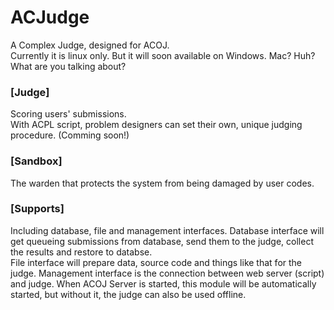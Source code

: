 # ACJudge
A Complex Judge, designed for ACOJ.  
Currently it is linux only. But it will soon available on Windows.
Mac? Huh? What are you talking about?

### [Judge]
Scoring users' submissions.  
With ACPL script, problem designers can set their own, unique judging procedure. (Comming soon!)

### [Sandbox]
The warden that protects the system from being damaged by user codes.  

### [Supports]
Including database, file and management interfaces.
Database interface will get queueing submissions from database, send them to the judge, collect the results and restore to databse.  
File interface will prepare data, source code and things like that for the judge.
Management interface is the connection between web server (script) and judge.
When ACOJ Server is started, this module will be automatically started, but without it, the judge can also be used offline.
